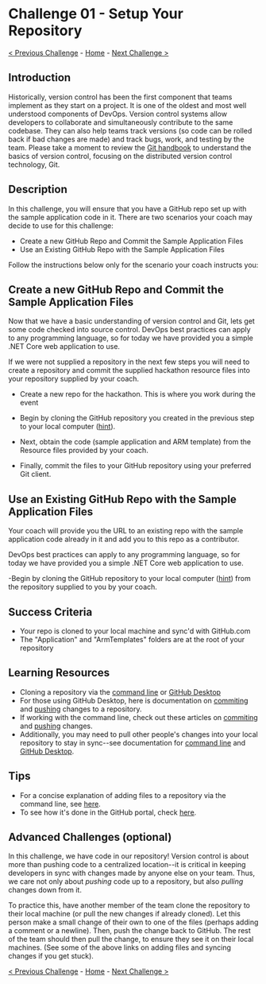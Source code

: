 # Challenge 01 - Setup Your Repository

[< Previous Challenge](Challenge-00.md) - [Home](../README.md) - [Next Challenge >](Challenge-02.md)

## Introduction

Historically, version control has been the first component that teams implement as they start on a project. It is one of the oldest and most well understood components of DevOps. Version control systems allow developers to collaborate and simultaneously contribute to the same codebase. They can also help teams track versions (so code can be rolled back if bad changes are made) and track bugs, work, and testing by the team. Please take a moment to review the [Git handbook](https://guides.github.com/introduction/git-handbook/) to understand the basics of version control, focusing on the distributed version control technology, Git.

## Description

In this challenge, you will ensure that you have a GitHub repo set up with the sample application code in it. There are two scenarios your coach may decide to use for this challenge:

- Create a new GitHub Repo and Commit the Sample Application Files
- Use an Existing GitHub Repo with the Sample Application Files

Follow the instructions below only for the scenario your coach instructs you:

## Create a new GitHub Repo and Commit the Sample Application Files

Now that we have a basic understanding of version control and Git, lets get some code checked into source control. DevOps best practices can apply to any programming language, so for today we have provided you a simple .NET Core web application to use.

If we were not supplied a repository in the next few steps you will need to create a repository and commit the supplied hackathon resource files into your repository supplied by your coach.

- Create a new repo for the hackathon. This is where you work during the event

- Begin by cloning the GitHub repository you created in the previous step to your local computer ([hint](https://help.github.com/en/articles/cloning-a-repository)).

- Next, obtain the code (sample application and ARM template) from the Resource files provided by your coach.

- Finally, commit the files to your GitHub repository using your preferred Git client.

## Use an Existing GitHub Repo with the Sample Application Files

Your coach will provide you the URL to an existing repo with the sample application code already in it and add you to this repo as a contributor.

DevOps best practices can apply to any programming language, so for today we have provided you a simple .NET Core web application to use.

-Begin by cloning the GitHub repository to your local computer ([hint](https://help.github.com/en/articles/cloning-a-repository)) from the repository supplied to you by your coach.

## Success Criteria

- Your repo is cloned to your local machine and sync'd with GitHub.com
- The "Application" and "ArmTemplates" folders are at the root of your repository

## Learning Resources

- Cloning a repository via the [command line](https://docs.github.com/en/github/creating-cloning-and-archiving-repositories/cloning-a-repository) or [GitHub Desktop](https://docs.github.com/en/desktop/contributing-and-collaborating-using-github-desktop/cloning-a-repository-from-github-to-github-desktop)
- For those using GitHub Desktop, here is documentation on [commiting](https://docs.github.com/en/desktop/contributing-and-collaborating-using-github-desktop/committing-and-reviewing-changes-to-your-project) and [pushing](https://docs.github.com/en/desktop/contributing-and-collaborating-using-github-desktop/pushing-changes-to-github) changes to a repository.
- If working with the command line, check out these articles on [commiting](https://docs.github.com/en/github/committing-changes-to-your-project/creating-and-editing-commits) and [pushing](https://docs.github.com/en/github/using-git/pushing-commits-to-a-remote-repository) changes.
- Additionally, you may need to pull other people's changes into your local repository to stay in sync--see documentation for [command line](https://docs.github.com/en/github/using-git/getting-changes-from-a-remote-repository) and [GitHub Desktop](https://docs.github.com/en/desktop/contributing-and-collaborating-using-github-desktop/keeping-your-local-repository-in-sync-with-github).

## Tips

- For a concise explanation of adding files to a repository via the command line, see [here](https://docs.github.com/en/github/managing-files-in-a-repository/adding-a-file-to-a-repository-using-the-command-line). 
- To see how it's done in the GitHub portal, check [here](https://docs.github.com/en/github/managing-files-in-a-repository/managing-files-on-github). 

## Advanced Challenges (optional)

In this challenge, we have code in our repository! Version control is about more than pushing code to a centralized location--it is critical in keeping developers in sync with changes made by anyone else on your team. Thus, we care not only about *pushing* code up to a repository, but also *pulling* changes down from it. 

To practice this, have another member of the team clone the repository to their local machine (or pull the new changes if already cloned). Let this person make a small change of their own to one of the files (perhaps adding a comment or a newline). Then, push the change back to GitHub. The rest of the team should then pull the change, to ensure they see it on their local machines. (See some of the above links on adding files and syncing changes if you get stuck). 

[< Previous Challenge](Challenge-00.md) - [Home](../README.md) - [Next Challenge >](Challenge-02.md)
